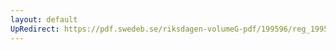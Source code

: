 ```yaml
---
layout: default
UpRedirect: https://pdf.swedeb.se/riksdagen-volumeG-pdf/199596/reg_199596/reg_199596_0219.pdf
---
```

